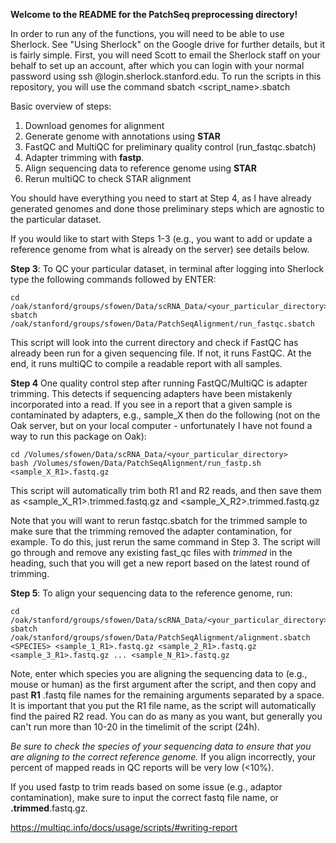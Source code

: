 **Welcome to the README for the PatchSeq preprocessing directory!**


In order to run any of the functions, you will need to be able to use Sherlock. See "Using Sherlock" on the Google drive for further details, but it is fairly simple. First, you will need Scott to email the Sherlock staff on your behalf to set up an account, after which you can login with your normal password using ssh <sunetid>@login.sherlock.stanford.edu. To run the scripts in this repository, you will use the command sbatch <script_name>.sbatch

Basic overview of steps:
1. Download genomes for alignment
2. Generate genome with annotations using **STAR**
3. FastQC and MultiQC for preliminary quality control (run_fastqc.sbatch)
4. Adapter trimming with **fastp**. 
5. Align sequencing data to reference genome using **STAR** 
6. Rerun multiQC to check STAR alignment

You should have everything you need to start at Step 4, as I have already generated genomes and done those preliminary steps which are agnostic to the particular dataset.

If you would like to start with Steps 1-3 (e.g., you want to add or update a reference genome from what is already on the server) see details below.

**Step 3**: To QC your particular dataset, in terminal after logging into Sherlock type the following commands followed by ENTER: 

```
cd /oak/stanford/groups/sfowen/Data/scRNA_Data/<your_particular_directory> 
sbatch /oak/stanford/groups/sfowen/Data/PatchSeqAlignment/run_fastqc.sbatch
```

This script will look into the current directory and check if FastQC has already been run for a given sequencing file. If not, it runs FastQC. At the end, it runs multiQC to compile a readable report with all samples. 

**Step 4**
One quality control step after running FastQC/MultiQC is adapter trimming. This detects if sequencing adapters have been mistakenly incorporated into a read. If you see in a report that a given sample is contaminated by adapters, e.g., sample_X then do the following (not on the Oak server, but on your local computer - unfortunately I have not found a way to run this package on Oak): 

```
cd /Volumes/sfowen/Data/scRNA_Data/<your_particular_directory>
bash /Volumes/sfowen/Data/PatchSeqAlignment/run_fastp.sh <sample_X_R1>.fastq.gz
```
This script will automatically trim both R1 and R2 reads, and then save them as <sample_X_R1>.trimmed.fastq.gz and <sample_X_R2>.trimmed.fastq.gz

Note that you will want to rerun fastqc.sbatch for the trimmed sample to make sure that the trimming removed the adapter contamination, for example. To do this, just rerun the same command in Step 3. The script will go through and remove any existing fast_qc files with *trimmed* in the heading, such that you will get a new report based on the latest round of trimming. 

**Step 5**: To align your sequencing data to the reference genome, run:

```
cd /oak/stanford/groups/sfowen/Data/scRNA_Data/<your_particular_directory>
sbatch /oak/stanford/groups/sfowen/Data/PatchSeqAlignment/alignment.sbatch <SPECIES> <sample_1_R1>.fastq.gz <sample_2_R1>.fastq.gz <sample_3_R1>.fastq.gz ... <sample_N_R1>.fastq.gz
```

Note, enter which species you are aligning the sequencing data to (e.g., mouse or human) as the first argument after the script, and then copy and past **R1** .fastq file names for the remaining arguments separated by a space. It is important that you put the R1 file name, as the script will automatically find the paired R2 read. You can do as many as you want, but generally you can't run more than 10-20 in the timelimit of the script (24h). 

_Be sure to check the species of your sequencing data to ensure that you are aligning to the correct reference genome._ If you align incorrectly, your percent of mapped reads in QC reports will be very low (<10%).

If you used fastp to trim reads based on some issue (e.g., adaptor contamination), make sure to input the correct fastq file name, or **.trimmed**.fastq.gz. 

https://multiqc.info/docs/usage/scripts/#writing-report

